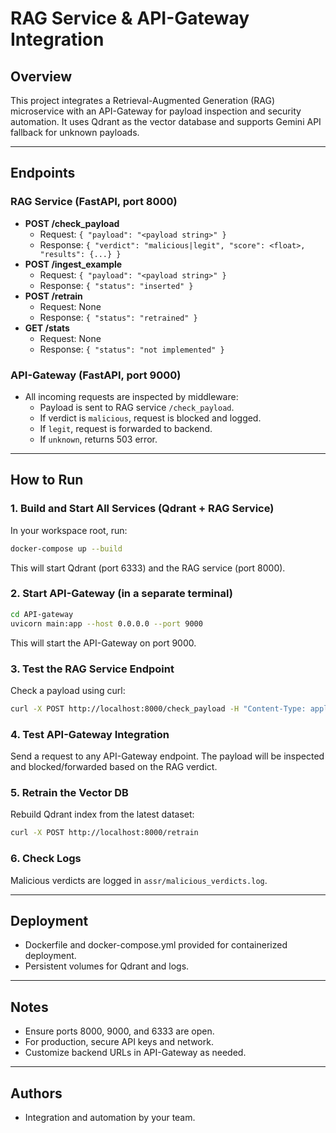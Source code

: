 # RAG Service & API-Gateway Integration

## Overview
This project integrates a Retrieval-Augmented Generation (RAG) microservice with an API-Gateway for payload inspection and security automation. It uses Qdrant as the vector database and supports Gemini API fallback for unknown payloads.

---

## Endpoints

### RAG Service (FastAPI, port 8000)
- **POST /check_payload**
  - Request: `{ "payload": "<payload string>" }`
  - Response: `{ "verdict": "malicious|legit", "score": <float>, "results": {...} }`
- **POST /ingest_example**
  - Request: `{ "payload": "<payload string>" }`
  - Response: `{ "status": "inserted" }`
- **POST /retrain**
  - Request: None
  - Response: `{ "status": "retrained" }`
- **GET /stats**
  - Request: None
  - Response: `{ "status": "not implemented" }`

### API-Gateway (FastAPI, port 9000)
- All incoming requests are inspected by middleware:
  - Payload is sent to RAG service `/check_payload`.
  - If verdict is `malicious`, request is blocked and logged.
  - If `legit`, request is forwarded to backend.
  - If `unknown`, returns 503 error.

---


## How to Run

### 1. Build and Start All Services (Qdrant + RAG Service)
In your workspace root, run:
```sh
docker-compose up --build
```
This will start Qdrant (port 6333) and the RAG service (port 8000).

### 2. Start API-Gateway (in a separate terminal)
```sh
cd API-gateway
uvicorn main:app --host 0.0.0.0 --port 9000
```
This will start the API-Gateway on port 9000.

### 3. Test the RAG Service Endpoint
Check a payload using curl:
```sh
curl -X POST http://localhost:8000/check_payload -H "Content-Type: application/json" -d '{"payload": "username=admin&password=password"}'
```

### 4. Test API-Gateway Integration
Send a request to any API-Gateway endpoint. The payload will be inspected and blocked/forwarded based on the RAG verdict.

### 5. Retrain the Vector DB
Rebuild Qdrant index from the latest dataset:
```sh
curl -X POST http://localhost:8000/retrain
```

### 6. Check Logs
Malicious verdicts are logged in `assr/malicious_verdicts.log`.

---

## Deployment
- Dockerfile and docker-compose.yml provided for containerized deployment.
- Persistent volumes for Qdrant and logs.

---

## Notes
- Ensure ports 8000, 9000, and 6333 are open.
- For production, secure API keys and network.
- Customize backend URLs in API-Gateway as needed.

---

## Authors
- Integration and automation by your team.
